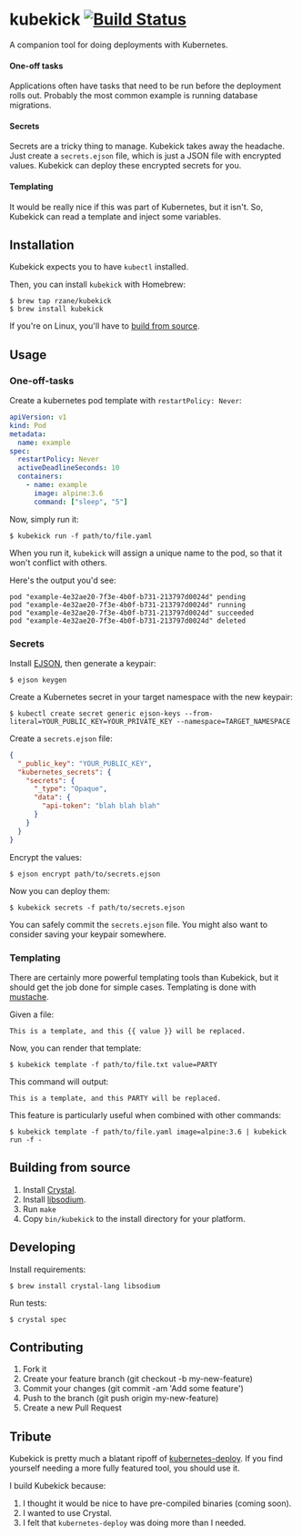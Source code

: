 # kubekick [![Build Status](https://travis-ci.org/rzane/kubekick.svg?branch=master)](https://travis-ci.org/rzane/kubekick)

A companion tool for doing deployments with Kubernetes.

#### One-off tasks

Applications often have tasks that need to be run before the deployment rolls out. Probably the most common example is running database migrations.

#### Secrets

Secrets are a tricky thing to manage. Kubekick takes away the headache. Just create a `secrets.ejson` file, which is just a JSON file with encrypted values. Kubekick can deploy these encrypted secrets for you.

#### Templating

It would be really nice if this was part of Kubernetes, but it isn't. So, Kubekick can read a template and inject some variables.

## Installation

Kubekick expects you to have `kubectl` installed.

Then, you can install `kubekick` with Homebrew:

    $ brew tap rzane/kubekick
    $ brew install kubekick

If you're on Linux, you'll have to [build from source](#building-from-source).

## Usage

### One-off-tasks

Create a kubernetes pod template with `restartPolicy: Never`:

```yaml
apiVersion: v1
kind: Pod
metadata:
  name: example
spec:
  restartPolicy: Never
  activeDeadlineSeconds: 10
  containers:
    - name: example
      image: alpine:3.6
      command: ["sleep", "5"]
```

Now, simply run it:

    $ kubekick run -f path/to/file.yaml

When you run it, `kubekick` will assign a unique name to the pod, so that it won't conflict with others.

Here's the output you'd see:

    pod "example-4e32ae20-7f3e-4b0f-b731-213797d0024d" pending
    pod "example-4e32ae20-7f3e-4b0f-b731-213797d0024d" running
    pod "example-4e32ae20-7f3e-4b0f-b731-213797d0024d" succeeded
    pod "example-4e32ae20-7f3e-4b0f-b731-213797d0024d" deleted

### Secrets

Install [EJSON](https://github.com/Shopify/ejson), then generate a keypair:

    $ ejson keygen

Create a Kubernetes secret in your target namespace with the new keypair:

    $ kubectl create secret generic ejson-keys --from-literal=YOUR_PUBLIC_KEY=YOUR_PRIVATE_KEY --namespace=TARGET_NAMESPACE

Create a `secrets.ejson` file:

```json
{
  "_public_key": "YOUR_PUBLIC_KEY",
  "kubernetes_secrets": {
    "secrets": {
      "_type": "Opaque",
      "data": {
        "api-token": "blah blah blah"
      }
    }
  }
}
```

Encrypt the values:

    $ ejson encrypt path/to/secrets.ejson

Now you can deploy them:

    $ kubekick secrets -f path/to/secrets.ejson

You can safely commit the `secrets.ejson` file. You might also want to consider saving your keypair somewhere.

### Templating

There are certainly more powerful templating tools than Kubekick, but it should get the job done for simple cases. Templating is done with [mustache](https://mustache.github.io/).

Given a file:

    This is a template, and this {{ value }} will be replaced.

Now, you can render that template:

    $ kubekick template -f path/to/file.txt value=PARTY

This command will output:

    This is a template, and this PARTY will be replaced.

This feature is particularly useful when combined with other commands:

    $ kubekick template -f path/to/file.yaml image=alpine:3.6 | kubekick run -f -

## Building from source

1. Install [Crystal](https://crystal-lang.org/docs/installation/).
2. Install [libsodium](https://download.libsodium.org/doc/installation/).
3. Run `make`
4. Copy `bin/kubekick` to the install directory for your platform.

## Developing

Install requirements:

    $ brew install crystal-lang libsodium

Run tests:

    $ crystal spec

## Contributing

1. Fork it
2. Create your feature branch (git checkout -b my-new-feature)
3. Commit your changes (git commit -am 'Add some feature')
4. Push to the branch (git push origin my-new-feature)
5. Create a new Pull Request

## Tribute

Kubekick is pretty much a blatant ripoff of [kubernetes-deploy](https://github.com/Shopify/kubernetes-deploy). If you find yourself needing a more fully featured tool, you should use it.

I build Kubekick because:

1. I thought it would be nice to have pre-compiled binaries (coming soon).
2. I wanted to use Crystal.
3. I felt that `kubernetes-deploy` was doing more than I needed.

